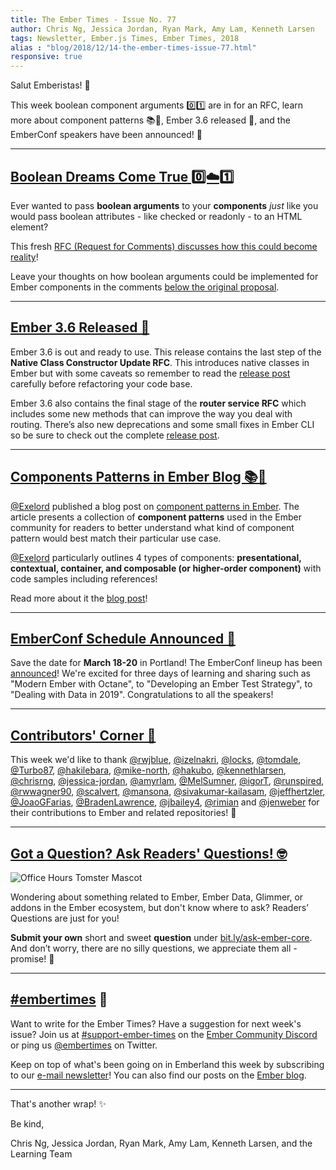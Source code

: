 ```yaml
---
title: The Ember Times - Issue No. 77
author: Chris Ng, Jessica Jordan, Ryan Mark, Amy Lam, Kenneth Larsen
tags: Newsletter, Ember.js Times, Ember Times, 2018
alias : "blog/2018/12/14-the-ember-times-issue-77.html"
responsive: true
---
```


Salut Emberistas! 🐹

This week boolean component arguments 0️⃣1️⃣ are in for an RFC, learn more about component patterns 📚🧐, Ember 3.6 released 🚀, and the EmberConf speakers have been announced! 👏

---

## [Boolean Dreams Come True 0️⃣☁️1️⃣](https://github.com/emberjs/rfcs/pull/407)

Ever wanted to pass **boolean arguments** to your **components** _just_ like you would pass boolean attributes - like checked or readonly - to an HTML element?

This fresh [RFC (Request for Comments) discusses how this could become reality](https://github.com/hakubo/rfcs/blob/component-boolean-arguments/text/0000-component-boolean-arguments.md)!

Leave your thoughts on how boolean arguments could be implemented for Ember components in the comments [below the original proposal](https://github.com/emberjs/rfcs/pull/407).


---

## [Ember 3.6 Released 🚀](https://emberjs.com/blog/2018/12/13/ember-3-6-released.html)
Ember 3.6 is out and ready to use. This release contains the last step of the **Native Class Constructor Update RFC**.  This introduces native classes in Ember but with some caveats so remember to read the [release post](https://emberjs.com/blog/2018/12/13/ember-3-6-released.html#toc_new-features-2) carefully before refactoring your code base.

Ember 3.6 also contains the final stage of the **router service RFC** which includes some new methods that can improve the way you deal with routing. There’s also new deprecations and some small fixes in Ember CLI so be sure to check out the complete [release post](https://emberjs.com/blog/2018/12/13/ember-3-6-released.html).

---

## [Components Patterns in Ember Blog 📚🧐](https://twitter.com/TheMacsour/status/1072088269742112768)

[@Exelord](https://github.com/Exelord) published a blog post on [component patterns in Ember](https://medium.com/macsour/components-patterns-in-ember-js-5e6fc6eea28f). The article presents a collection of **component patterns** used in the Ember community for readers to better understand what kind of component pattern would best match their particular use case.

[@Exelord](https://github.com/Exelord) particularly outlines 4 types of components: **presentational, contextual, container, and composable (or higher-order component)** with code samples including references!

Read more about it the [blog post](https://medium.com/macsour/components-patterns-in-ember-js-5e6fc6eea28f)!

---

## [EmberConf Schedule Announced 📣](https://emberconf.com/schedule.html)

Save the date for **March 18-20** in Portland! The EmberConf lineup has been [announced](https://emberconf.com/schedule.html)! We're excited for three days of learning and sharing such as "Modern Ember with Octane", to "Developing an Ember Test Strategy", to "Dealing with Data in 2019". Congratulations to all the speakers!

---


## [Contributors' Corner 👏](https://guides.emberjs.com/release/contributing/repositories/)

<p>This week we'd like to thank <a href="https://github.com/rwjblue" target="gh-user">@rwjblue</a>, <a href="https://github.com/izelnakri" target="gh-user">@izelnakri</a>, <a href="https://github.com/locks" target="gh-user">@locks</a>, <a href="https://github.com/tomdale" target="gh-user">@tomdale</a>, <a href="https://github.com/Turbo87" target="gh-user">@Turbo87</a>, <a href="https://github.com/hakilebara" target="gh-user">@hakilebara</a>, <a href="https://github.com/mike-north" target="gh-user">@mike-north</a>, <a href="https://github.com/hakubo" target="gh-user">@hakubo</a>, <a href="https://github.com/kennethlarsen" target="gh-user">@kennethlarsen</a>, <a href="https://github.com/chrisrng" target="gh-user">@chrisrng</a>, <a href="https://github.com/jessica-jordan" target="gh-user">@jessica-jordan</a>, <a href="https://github.com/amyrlam" target="gh-user">@amyrlam</a>, <a href="https://github.com/MelSumner" target="gh-user">@MelSumner</a>, <a href="https://github.com/igorT" target="gh-user">@igorT</a>, <a href="https://github.com/runspired" target="gh-user">@runspired</a>, <a href="https://github.com/rwwagner90" target="gh-user">@rwwagner90</a>, <a href="https://github.com/scalvert" target="gh-user">@scalvert</a>, <a href="https://github.com/mansona" target="gh-user">@mansona</a>, <a href="https://github.com/sivakumar-kailasam" target="gh-user">@sivakumar-kailasam</a>, <a href="https://github.com/jeffhertzler" target="gh-user">@jeffhertzler</a>, <a href="https://github.com/JoaoGFarias" target="gh-user">@JoaoGFarias</a>, <a href="https://github.com/BradenLawrence" target="gh-user">@BradenLawrence</a>, <a href="https://github.com/jbailey4" target="gh-user">@jbailey4</a>, <a href="https://github.com/rimian" target="gh-user">@rimian</a> and <a href="https://github.com/jenweber" target="gh-user">@jenweber</a>  for their contributions to Ember and related repositories! 💖</p>

---

## [Got a Question? Ask Readers' Questions! 🤓](https://docs.google.com/forms/d/e/1FAIpQLScqu7Lw_9cIkRtAiXKitgkAo4xX_pV1pdCfMJgIr6Py1V-9Og/viewform)

<div class="blog-row">
  <img class="float-right small transparent padded" alt="Office Hours Tomster Mascot" title="Readers' Questions" src="/images/tomsters/officehours.png" />

  <p>Wondering about something related to Ember, Ember Data, Glimmer, or addons in the Ember ecosystem, but don't know where to ask? Readers’ Questions are just for you!</p>

<p><strong>Submit your own</strong> short and sweet <strong>question</strong> under <a href="https://bit.ly/ask-ember-core" target="rq">bit.ly/ask-ember-core</a>. And don’t worry, there are no silly questions, we appreciate them all - promise! 🤞</p>

</div>

---

## [#embertimes](https://emberjs.com/blog/tags/newsletter.html) 📰

Want to write for the Ember Times? Have a suggestion for next week's issue? Join us at [#support-ember-times](https://discordapp.com/channels/480462759797063690/485450546887786506) on the [Ember Community Discord](https://discordapp.com/invite/zT3asNS) or ping us [@embertimes](https://twitter.com/embertimes) on Twitter.

Keep on top of what's been going on in Emberland this week by subscribing to our [e-mail newsletter](https://the-emberjs-times.ongoodbits.com/)! You can also find our posts on the [Ember blog](https://emberjs.com/blog/tags/newsletter.html).

---


That's another wrap! ✨

Be kind,

Chris Ng, Jessica Jordan, Ryan Mark, Amy Lam, Kenneth Larsen, and the Learning Team
